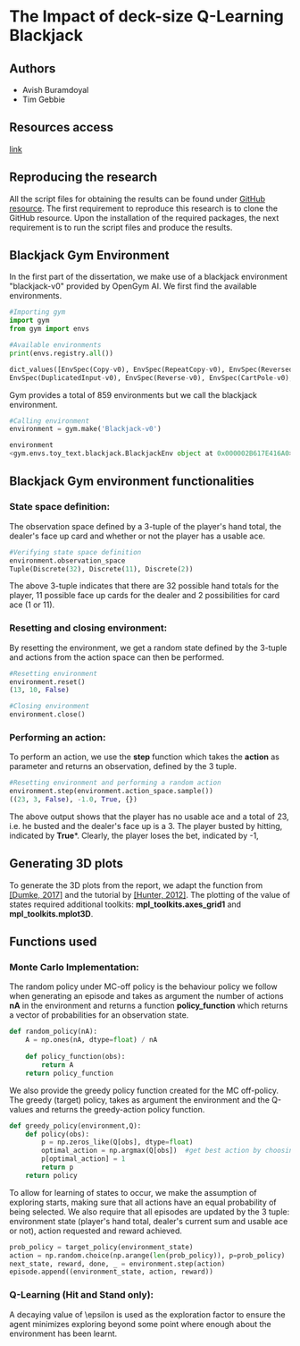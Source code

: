 # The Impact of deck-size Q-Learning Blackjack

## Authors 
-	Avish Buramdoyal
- Tim Gebbie

## Resources access

[link](https://www.google.com)


## Reproducing the research 
All the script files for obtaining the results can be found under [GitHub resource](https://github.com/avb1597/The-Impact-of-deck-size-Q-Learning-Blackjack). The first requirement to reproduce this research is to clone the GitHub resource. Upon the installation of the required packages, the next requirement is to run the script files and produce the results.

## Blackjack Gym Environment 

In the first part of the dissertation, we make use of a blackjack environment "blackjack-v0" provided by OpenGym AI. We first find the available environments.

```python
#Importing gym
import gym
from gym import envs

#Available environments
print(envs.registry.all())

dict_values([EnvSpec(Copy-v0), EnvSpec(RepeatCopy-v0), EnvSpec(ReversedAddition-v0), EnvSpec(ReversedAddition3-v0), 
EnvSpec(DuplicatedInput-v0), EnvSpec(Reverse-v0), EnvSpec(CartPole-v0), EnvSpec(CartPole-v1),..... ])
```

Gym provides a total of 859 environments but we call the blackjack environment.

```python
#Calling environment
environment = gym.make('Blackjack-v0')

environment
<gym.envs.toy_text.blackjack.BlackjackEnv object at 0x000002B617E416A0>
```

## Blackjack Gym environment functionalities 

### State space definition: 
The observation space defined by a 3-tuple of the player's hand total, the dealer's face up card and whether or not the player has a usable ace.

```python
#Verifying state space definition
environment.observation_space
Tuple(Discrete(32), Discrete(11), Discrete(2))
```

The above 3-tuple indicates that there are 32 possible hand totals for the player, 11 possible face up cards for the dealer and 2 possibilities for card ace (1 or 11). 

### Resetting and closing environment: 

By resetting the environment, we get a random state defined by the 3-tuple and actions from the action space can then be performed.

```python
#Resetting environment
environment.reset()
(13, 10, False)

#Closing environment
environment.close()
```
###  Performing an action:

To perform an action, we use the **step** function which takes the **action** as parameter and returns an observation, defined by the 3 tuple.

```python
#Resetting environment and performing a random action
environment.step(environment.action_space.sample())
((23, 3, False), -1.0, True, {})
```
The above output shows that the player has no usable ace and a total of 23, i.e. he busted and the dealer's face up is a 3. The player busted by hitting, indicated by **True***. Clearly, the player loses the bet, indicated by -1,

## Generating 3D plots 

To generate the 3D plots from the report,  we adapt the function from [[Dumke, 2017]](https://github.com/dennybritz/reinforcement-learning/blob/master/lib/plotting.py) and the tutorial by [[Hunter, 2012]](https://matplotlib.org/mpl_toolkits/mplot3d/tutorial.html). The plotting of the value of states required additional toolkits: **mpl_toolkits.axes_grid1** and **mpl_toolkits.mplot3D**. 

## Functions used 

### Monte Carlo Implementation: 

The random policy under MC-off policy is the behaviour policy we follow when generating an episode and takes as argument the number of actions **nA** in the environment and returns a function **policy_function** which returns a vector of probabilities for an observation state.

```python
def random_policy(nA):
    A = np.ones(nA, dtype=float) / nA  
    
    def policy_function(obs):
        return A
    return policy_function
```
We also provide the greedy policy function created for the MC off-policy. The greedy (target) policy, takes as argument the environment and the Q-values and returns the greedy-action policy function. 

```python
def greedy_policy(environment,Q):
    def policy(obs):
        p = np.zeros_like(Q[obs], dtype=float)
        optimal_action = np.argmax(Q[obs])  #get best action by choosing max Q
        p[optimal_action] = 1
        return p
    return policy
```

To allow for learning of states to occur, we make the assumption of exploring starts, making sure that all actions have an equal probability of being selected. We also require that all episodes are updated by the 3 tuple: environment state (player's hand total, dealer's current sum and usable ace or not), action requested and reward achieved.  

```python
prob_policy = target_policy(environment_state)
action = np.random.choice(np.arange(len(prob_policy)), p=prob_policy)
next_state, reward, done, _ = environment.step(action)
episode.append((environment_state, action, reward))
```

### Q-Learning (Hit and Stand only): 

A decaying value of \epsilon is used as the exploration factor to ensure the agent minimizes exploring beyond some point where enough about the environment has been learnt. 

